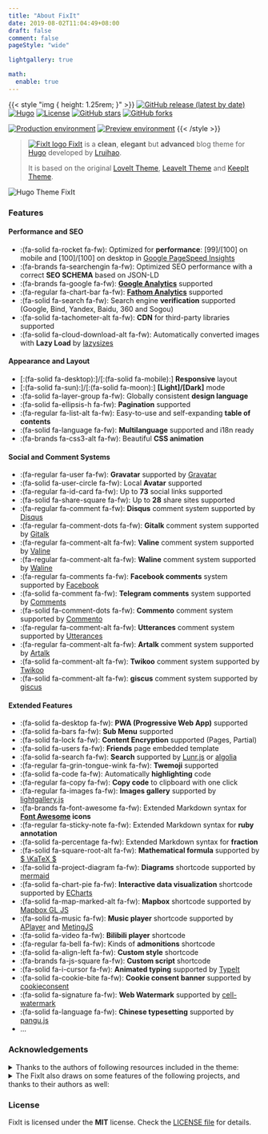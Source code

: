 ```yaml
---
title: "About FixIt"
date: 2019-08-02T11:04:49+08:00
draft: false
comment: false
pageStyle: "wide"

lightgallery: true

math:
  enable: true
---
```


{{< style "img { height: 1.25rem; }" >}}
[![GitHub release (latest by date)](https://img.shields.io/github/v/release/hugo-fixit/FixIt?style=flat)](https://github.com/hugo-fixit/FixIt/releases)
[![Hugo](https://img.shields.io/badge/Hugo-%5E0.84.0-ff4088?style=flat&logo=hugo)](https://gohugo.io/)
[![License](https://img.shields.io/github/license/hugo-fixit/FixIt?style=flat)](https://github.com/hugo-fixit/FixIt/blob/master/LICENSE)
[![GitHub stars](https://img.shields.io/github/stars/hugo-fixit/FixIt?style=social)](https://github.com/hugo-fixit/FixIt)
[![GitHub forks](https://img.shields.io/github/forks/hugo-fixit/FixIt?style=social)](https://github.com/hugo-fixit/FixIt/fork)

[![Production environment](https://img.shields.io/github/deployments/hugo-fixit/FixIt/Production?style=flat&label=Production&logo=vercel)](https://fixit.lruihao.cn/)
[![Preview environment](https://img.shields.io/github/deployments/hugo-fixit/FixIt/Preview?style=flat&label=Preview&logo=vercel)](https://pre.fixit.lruihao.cn/)
{{< /style >}}

> [<img class="fixit-icon" src="/images/fixit.svg" alt="FixIt logo" /> FixIt](https://github.com/hugo-fixit/FixIt) is a **clean**, **elegant** but **advanced** blog theme for [Hugo](https://gohugo.io/) developed by [Lruihao](https://lruihao.cn).
>
> It is based on the original [LoveIt Theme](https://github.com/dillonzq/LoveIt), [LeaveIt Theme](https://github.com/liuzc/LeaveIt) and [KeepIt Theme](https://github.com/Fastbyte01/KeepIt).

![Hugo Theme FixIt](/images/Apple-Devices-Preview.png "Hugo Theme FixIt")

### Features

#### Performance and SEO

* :(fa-solid fa-rocket fa-fw): Optimized for **performance**: [99]/[100] on mobile and [100]/[100] on desktop in [Google PageSpeed Insights](https://developers.google.com/speed/pagespeed/insights)
* :(fa-brands fa-searchengin fa-fw): Optimized SEO performance with a correct **SEO SCHEMA** based on JSON-LD
* :(fa-brands fa-google fa-fw): **[Google Analytics](https://analytics.google.com/analytics)** supported
* :(fa-regular fa-chart-bar fa-fw): **[Fathom Analytics](https://usefathom.com/)** supported
* :(fa-solid fa-search fa-fw): Search engine **verification** supported (Google, Bind, Yandex, Baidu, 360 and Sogou)
* :(fa-solid fa-tachometer-alt fa-fw): **CDN** for third-party libraries supported
* :(fa-solid fa-cloud-download-alt fa-fw): Automatically converted images with **Lazy Load** by [lazysizes](https://github.com/aFarkas/lazysizes)

#### Appearance and Layout

* [:(fa-solid fa-desktop):]/[:(fa-solid fa-mobile):] **Responsive** layout
* [:(fa-solid fa-sun):]/[:(fa-solid fa-moon):] **[Light]/[Dark]** mode
* :(fa-solid fa-layer-group fa-fw): Globally consistent **design language**
* :(fa-solid fa-ellipsis-h fa-fw): **Pagination** supported
* :(fa-regular fa-list-alt fa-fw): Easy-to-use and self-expanding **table of contents**
* :(fa-solid fa-language fa-fw): **Multilanguage** supported and i18n ready
* :(fa-brands fa-css3-alt fa-fw): Beautiful **CSS animation**

#### Social and Comment Systems

* :(fa-regular fa-user fa-fw): **Gravatar** supported by [Gravatar](https://gravatar.com)
* :(fa-solid fa-user-circle fa-fw): Local **Avatar** supported
* :(fa-regular fa-id-card fa-fw): Up to **73** social links supported
* :(fa-solid fa-share-square fa-fw): Up to **28** share sites supported
* :(fa-regular fa-comment fa-fw): **Disqus** comment system supported by [Disqus](https://disqus.com)
* :(fa-regular fa-comment-dots fa-fw): **Gitalk** comment system supported by [Gitalk](https://github.com/gitalk/gitalk)
* :(fa-regular fa-comment-alt fa-fw): **Valine** comment system supported by [Valine](https://valine.js.org/)
* :(fa-regular fa-comment-alt fa-fw): **Waline** comment system supported by [Waline](https://waline.js.org/)
* :(fa-regular fa-comments fa-fw): **Facebook comments** system supported by [Facebook](https://developers.facebook.com/docs/plugins/comments/)
* :(fa-solid fa-comment fa-fw): **Telegram comments** system supported by [Comments](https://comments.app/)
* :(fa-solid fa-comment-dots fa-fw): **Commento** comment system supported by [Commento](https://commento.io/)
* :(fa-regular fa-comment-alt fa-fw): **Utterances** comment system supported by [Utterances](https://utteranc.es/)
* :(fa-regular fa-comment-alt fa-fw): **Artalk** comment system supported by [Artalk](https://artalk.js.org/)
* :(fa-solid fa-comment-alt fa-fw): **Twikoo** comment system supported by [Twikoo](https://twikoo.js.org/)
* :(fa-solid fa-comment-alt fa-fw): **giscus** comment system supported by [giscus](https://giscus.app/)

#### Extended Features

* :(fa-solid fa-desktop fa-fw): **PWA (Progressive Web App)** supported
* :(fa-solid fa-bars fa-fw): **Sub Menu** supported
* :(fa-solid fa-lock fa-fw): **Content Encryption** supported (Pages, Partial)
* :(fa-solid fa-users fa-fw): **Friends** page embedded template
* :(fa-solid fa-search fa-fw): **Search** supported by [Lunr.js](https://lunrjs.com/) or [algolia](https://www.algolia.com/)
* :(fa-regular fa-grin-tongue-wink fa-fw): **Twemoji** supported
* :(fa-solid fa-code fa-fw): Automatically **highlighting** code
* :(fa-regular fa-copy fa-fw): **Copy code** to clipboard with one click
* :(fa-regular fa-images fa-fw): **Images gallery** supported by [lightgallery.js](https://github.com/sachinchoolur/lightgallery.js)
* :(fa-brands fa-font-awesome fa-fw): Extended Markdown syntax for **[Font Awesome](https://fontawesome.com/) icons**
* :(fa-regular fa-sticky-note fa-fw): Extended Markdown syntax for **ruby annotation**
* :(fa-solid fa-percentage fa-fw): Extended Markdown syntax for **fraction**
* :(fa-solid fa-square-root-alt fa-fw): **Mathematical formula** supported by [$ \KaTeX $](https://katex.org/)
* :(fa-solid fa-project-diagram fa-fw): **Diagrams** shortcode supported by [mermaid](https://github.com/knsv/mermaid)
* :(fa-solid fa-chart-pie fa-fw): **Interactive data visualization** shortcode supported by [ECharts](https://echarts.apache.org/)
* :(fa-solid fa-map-marked-alt fa-fw): **Mapbox** shortcode supported by [Mapbox GL JS](https://docs.mapbox.com/mapbox-gl-js)
* :(fa-solid fa-music fa-fw): **Music player** shortcode supported by [APlayer](https://github.com/MoePlayer/APlayer) and [MetingJS](https://github.com/metowolf/MetingJS)
* :(fa-solid fa-video fa-fw): **Bilibili player** shortcode
* :(fa-regular fa-bell fa-fw): Kinds of **admonitions** shortcode
* :(fa-solid fa-align-left fa-fw): **Custom style** shortcode
* :(fa-brands fa-js-square fa-fw): **Custom script** shortcode
* :(fa-solid fa-i-cursor fa-fw): **Animated typing** supported by [TypeIt](https://typeitjs.com/)
* :(fa-solid fa-cookie-bite fa-fw): **Cookie consent banner** supported by [cookieconsent](https://github.com/osano/cookieconsent)
* :(fa-solid fa-signature fa-fw): **Web Watermark** supported by [cell-watermark](https://github.com/Lruihao/watermark)
* :(fa-solid fa-language fa-fw): **Chinese typesetting** supported by [pangu.js](https://github.com/vinta/pangu.js)
* ...

### Acknowledgements

<details>
<summary>Thanks to the authors of following resources included in the theme:</summary>

* [normalize.css](https://github.com/necolas/normalize.css)
* [Font Awesome](https://fontawesome.com/)
* [Simple Icons](https://github.com/simple-icons/simple-icons)
* [Animate.css](https://daneden.github.io/animate.css/)
* [autocomplete.js](https://github.com/algolia/autocomplete.js)
* [Lunr.js](https://lunrjs.com/)
* [algoliasearch](https://github.com/algolia/algoliasearch-client-javascript)
* [lazysizes](https://github.com/aFarkas/lazysizes)
* [object-fit-images](https://github.com/fregante/object-fit-images)
* [Twemoji](https://github.com/twitter/twemoji)
* [lightgallery.js](https://github.com/sachinchoolur/lightgallery.js)
* [Sharer.js](https://github.com/ellisonleao/sharer.js)
* [TypeIt](https://typeitjs.com/)
* [$ \KaTeX $](https://katex.org/)
* [mermaid](https://github.com/knsv/mermaid)
* [ECharts](https://echarts.apache.org/)
* [Mapbox GL JS](https://docs.mapbox.com/mapbox-gl-js)
* [APlayer](https://github.com/MoePlayer/APlayer)
* [MetingJS](https://github.com/metowolf/MetingJS)
* [Gitalk](https://github.com/gitalk/gitalk)
* [Valine](https://valine.js.org/)
* [cookieconsent](https://github.com/osano/cookieconsent)
* [cell-watermark](https://github.com/Lruihao/watermark)
* [不蒜子](http://busuanzi.ibruce.info/)
* [pangu.js](https://github.com/vinta/pangu.js)
* [Artalk](https://artalk.js.org/)
* [Waline](https://waline.js.org/)
* [Twikoo](https://twikoo.js.org/)
* [github-corners](https://github.com/tholman/github-corners)
* [giscus](https://giscus.app/)
* [crypto-js](https://github.com/brix/crypto-js)
* [vConsole](https://github.com/Tencent/vConsole)
* [eruda](https://github.com/liriliri/eruda)

</details>

<details>
<summary>The FixIt also draws on some features of the following projects, and thanks to their authors as well:</summary>

* [DoIt](https://github.com/HEIGE-PCloud/DoIt)

</details>

### License

FixIt is licensed under the **MIT** license. Check the [LICENSE file](https://github.com/hugo-fixit/FixIt/blob/master/LICENSE) for details.
